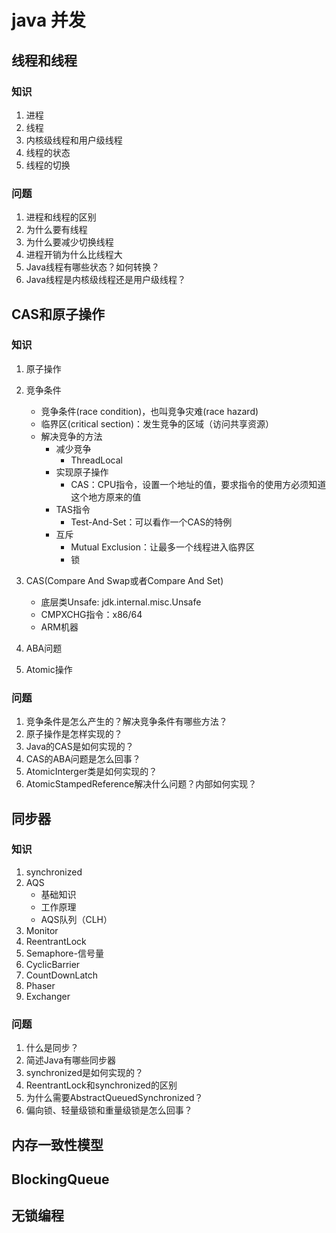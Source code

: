 # java 并发

## 线程和线程

### 知识

1. 进程
2. 线程
3. 内核级线程和用户级线程
4. 线程的状态
5. 线程的切换

### 问题

1. 进程和线程的区别
2. 为什么要有线程
3. 为什么要减少切换线程
4. 进程开销为什么比线程大
5. Java线程有哪些状态？如何转换？
6. Java线程是内核级线程还是用户级线程？

## CAS和原子操作

### 知识

1. 原子操作

2. 竞争条件
   * 竞争条件(race condition)，也叫竞争灾难(race hazard)
   * 临界区(critical section)：发生竞争的区域（访问共享资源）
   * 解决竞争的方法
     * 减少竞争
       * ThreadLocal
     * 实现原子操作
       * CAS：CPU指令，设置一个地址的值，要求指令的使用方必须知道这个地方原来的值
     * TAS指令
       * Test-And-Set：可以看作一个CAS的特例
     * 互斥
       * Mutual Exclusion：让最多一个线程进入临界区
       * 锁

3. CAS(Compare And Swap或者Compare And Set)
   * 底层类Unsafe: jdk.internal.misc.Unsafe
   * CMPXCHG指令：x86/64
   * ARM机器

4. ABA问题

5. Atomic操作

### 问题

1. 竞争条件是怎么产生的？解决竞争条件有哪些方法？
2. 原子操作是怎样实现的？
3. Java的CAS是如何实现的？
4. CAS的ABA问题是怎么回事？
5. AtomicInterger类是如何实现的？
6. AtomicStampedReference解决什么问题？内部如何实现？

## 同步器

### 知识

1. synchronized
2. AQS
   - 基础知识
   - 工作原理
   - AQS队列（CLH）
3. Monitor
4. ReentrantLock
5. Semaphore-信号量
6. CyclicBarrier
7. CountDownLatch
8. Phaser
9. Exchanger

### 问题

1. 什么是同步？
2. 简述Java有哪些同步器
3. synchronized是如何实现的？
4. ReentrantLock和synchronized的区别
5. 为什么需要AbstractQueuedSynchronized？
6. 偏向锁、轻量级锁和重量级锁是怎么回事？

## 内存一致性模型

## BlockingQueue

## 无锁编程







